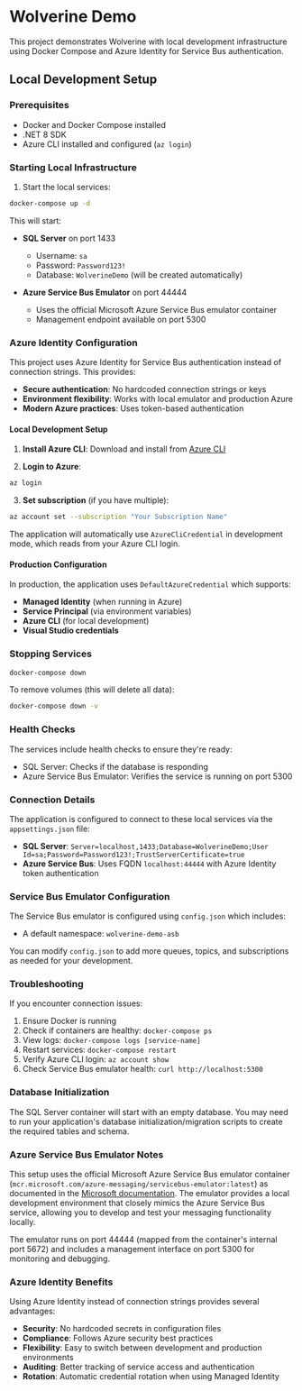 # Wolverine Demo

This project demonstrates Wolverine with local development infrastructure using Docker Compose and Azure Identity for Service Bus authentication.

## Local Development Setup

### Prerequisites

- Docker and Docker Compose installed
- .NET 8 SDK
- Azure CLI installed and configured (`az login`)

### Starting Local Infrastructure

1. Start the local services:

```bash
docker-compose up -d
```

This will start:

- **SQL Server** on port 1433

  - Username: `sa`
  - Password: `Password123!`
  - Database: `WolverineDemo` (will be created automatically)

- **Azure Service Bus Emulator** on port 44444

  - Uses the official Microsoft Azure Service Bus emulator container
  - Management endpoint available on port 5300

### Azure Identity Configuration

This project uses Azure Identity for Service Bus authentication instead of connection strings. This provides:

- **Secure authentication**: No hardcoded connection strings or keys
- **Environment flexibility**: Works with local emulator and production Azure
- **Modern Azure practices**: Uses token-based authentication

#### Local Development Setup

1. **Install Azure CLI**: Download and install from [Azure CLI](https://docs.microsoft.com/en-us/cli/azure/install-azure-cli)

2. **Login to Azure**:

```bash
az login
```

3. **Set subscription** (if you have multiple):

```bash
az account set --subscription "Your Subscription Name"
```

The application will automatically use `AzureCliCredential` in development mode, which reads from your Azure CLI login.

#### Production Configuration

In production, the application uses `DefaultAzureCredential` which supports:

- **Managed Identity** (when running in Azure)
- **Service Principal** (via environment variables)
- **Azure CLI** (for local development)
- **Visual Studio credentials**

### Stopping Services

```bash
docker-compose down
```

To remove volumes (this will delete all data):

```bash
docker-compose down -v
```

### Health Checks

The services include health checks to ensure they're ready:

- SQL Server: Checks if the database is responding
- Azure Service Bus Emulator: Verifies the service is running on port 5300

### Connection Details

The application is configured to connect to these local services via the `appsettings.json` file:

- **SQL Server**: `Server=localhost,1433;Database=WolverineDemo;User Id=sa;Password=Password123!;TrustServerCertificate=true`
- **Azure Service Bus**: Uses FQDN `localhost:44444` with Azure Identity token authentication

### Service Bus Emulator Configuration

The Service Bus emulator is configured using `config.json` which includes:

- A default namespace: `wolverine-demo-asb`

You can modify `config.json` to add more queues, topics, and subscriptions as needed for your development.

### Troubleshooting

If you encounter connection issues:

1. Ensure Docker is running
2. Check if containers are healthy: `docker-compose ps`
3. View logs: `docker-compose logs [service-name]`
4. Restart services: `docker-compose restart`
5. Verify Azure CLI login: `az account show`
6. Check Service Bus emulator health: `curl http://localhost:5300`

### Database Initialization

The SQL Server container will start with an empty database. You may need to run your application's database initialization/migration scripts to create the required tables and schema.

### Azure Service Bus Emulator Notes

This setup uses the official Microsoft Azure Service Bus emulator container (`mcr.microsoft.com/azure-messaging/servicebus-emulator:latest`) as documented in the [Microsoft documentation](https://learn.microsoft.com/en-us/azure/service-bus-messaging/test-locally-with-service-bus-emulator?source=recommendations&tabs=docker-linux-container). The emulator provides a local development environment that closely mimics the Azure Service Bus service, allowing you to develop and test your messaging functionality locally.

The emulator runs on port 44444 (mapped from the container's internal port 5672) and includes a management interface on port 5300 for monitoring and debugging.

### Azure Identity Benefits

Using Azure Identity instead of connection strings provides several advantages:

- **Security**: No hardcoded secrets in configuration files
- **Compliance**: Follows Azure security best practices
- **Flexibility**: Easy to switch between development and production environments
- **Auditing**: Better tracking of service access and authentication
- **Rotation**: Automatic credential rotation when using Managed Identity

